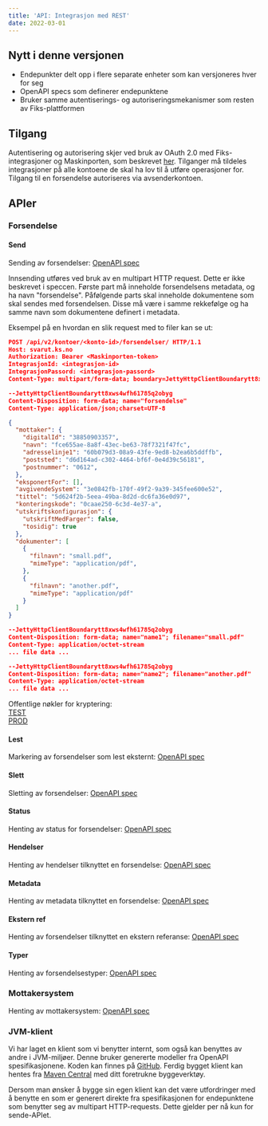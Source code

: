 ```yaml
---
title: 'API: Integrasjon med REST'
date: 2022-03-01
---
```


## Nytt i denne versjonen

* Endepunkter delt opp i flere separate enheter som kan versjoneres hver for seg
* OpenAPI specs som definerer endepunktene
* Bruker samme autentiserings- og autoriseringsmekanismer som resten av Fiks-plattformen

## Tilgang

Autentisering og autorisering skjer ved bruk av OAuth 2.0 med Fiks-integrasjoner og Maskinporten, som beskrevet [her](/felles/integrasjoner/). 
Tilganger må tildeles integrasjoner på alle kontoene de skal ha lov til å utføre operasjoner for. Tilgang til en forsendelse autoriseres via avsenderkontoen.

## APIer

### Forsendelse

#### Send
Sending av forsendelser: [OpenAPI spec](https://editor.swagger.io/?url=https://developers.fiks.ks.no/api/forsendelse-send-api-v2.json)

Innsending utføres ved bruk av en multipart HTTP request. Dette er ikke beskrevet i speccen. Første part må inneholde forsendelsens metadata, og ha navn "forsendelse".
Påfølgende parts skal inneholde dokumentene som skal sendes med forsendelsen. Disse må være i samme rekkefølge og ha samme navn som dokumentene definert i metadata.

Eksempel på en hvordan en slik request med to filer kan se ut:
```json
POST /api/v2/kontoer/<konto-id>/forsendelser/ HTTP/1.1
Host: svarut.ks.no
Authorization: Bearer <Maskinporten-token>
IntegrasjonId: <integrasjon-id>
IntegrasjonPassord: <integrasjon-passord>
Content-Type: multipart/form-data; boundary=JettyHttpClientBoundarytt8xws4wfh61785q2obyg

--JettyHttpClientBoundarytt8xws4wfh61785q2obyg
Content-Disposition: form-data; name="forsendelse"
Content-Type: application/json;charset=UTF-8

{
  "mottaker": {
    "digitalId": "38850903357",
    "navn": "fce655ae-8a8f-43ec-be63-78f7321f47fc",
    "adresselinje1": "60b079d3-08a9-43fe-9ed8-b2ea6b5ddffb",
    "poststed": "d6d164ad-c302-4464-bf6f-0e4d39c56181",
    "postnummer": "0612",
  },
  "eksponertFor": [],
  "avgivendeSystem": "3e0842fb-170f-49f2-9a39-345fee600e52",
  "tittel": "5d624f2b-5eea-49ba-8d2d-dc6fa36e0d97",
  "konteringskode": "0caae250-6c3d-4e37-a",
  "utskriftskonfigurasjon": {
    "utskriftMedFarger": false,
    "tosidig": true
  },
  "dokumenter": [
    {
      "filnavn": "small.pdf",
      "mimeType": "application/pdf",
    },
    {
      "filnavn": "another.pdf",
      "mimeType": "application/pdf"
    }
  ]
}

--JettyHttpClientBoundarytt8xws4wfh61785q2obyg
Content-Disposition: form-data; name="name1"; filename="small.pdf"
Content-Type: application/octet-stream
... file data ...

--JettyHttpClientBoundarytt8xws4wfh61785q2obyg
Content-Disposition: form-data; name="name2"; filename="another.pdf"
Content-Type: application/octet-stream
... file data ...
```

Offentlige nøkler for kryptering:  
[TEST](https://test.svarut.ks.no/forsendelse/publickey/hent)  
[PROD](https://svarut.ks.no/forsendelse/publickey/hent)  

#### Lest
Markering av forsendelser som lest eksternt: [OpenAPI spec](https://editor.swagger.io/?url=https://developers.fiks.ks.no/api/forsendelse-lest-api-v2.json)

#### Slett
Sletting av forsendelser: [OpenAPI spec](https://editor.swagger.io/?url=https://developers.fiks.ks.no/api/forsendelse-slett-api-v2.json)

#### Status
Henting av status for forsendelser: [OpenAPI spec](https://editor.swagger.io/?url=https://developers.fiks.ks.no/api/forsendelse-status-api-v2.json)

#### Hendelser
Henting av hendelser tilknyttet en forsendelse: [OpenAPI spec](https://editor.swagger.io/?url=https://developers.fiks.ks.no/api/forsendelse-hendelser-api-v2.json)

#### Metadata
Henting av metadata tilknyttet en forsendelse: [OpenAPI spec](https://editor.swagger.io/?url=https://developers.fiks.ks.no/api/forsendelse-metadata-api-v2.json)

#### Ekstern ref
Henting av forsendelser tilknyttet en ekstern referanse: [OpenAPI spec](https://editor.swagger.io/?url=https://developers.fiks.ks.no/api/forsendelse-eksternref-api-v2.json)

#### Typer
Henting av forsendelsestyper: [OpenAPI spec](https://editor.swagger.io/?url=https://developers.fiks.ks.no/api/forsendelse-typer-api-v2.json)

### Mottakersystem
Henting av mottakersystem: [OpenAPI spec](https://editor.swagger.io/?url=https://developers.fiks.ks.no/api/mottakersystem-api-v2.json)

### JVM-klient
Vi har laget en klient som vi benytter internt, som også kan benyttes av andre i JVM-miljøer. Denne bruker genererte modeller fra OpenAPI spesifikasjonene.
Koden kan finnes på [GitHub](https://github.com/ks-no/fiks-svarut-klient). 
Ferdig bygget klient kan hentes fra [Maven Central](https://central.sonatype.com/artifact/no.ks.fiks/fiks-svarut-klient/1.0.0/versions) med ditt foretrukne byggeverktøy.

Dersom man ønsker å bygge sin egen klient kan det være utfordringer med å benytte en som er generert direkte fra spesifikasjonen for endepunktene 
som benytter seg av multipart HTTP-requests. Dette gjelder per nå kun for sende-APIet.
